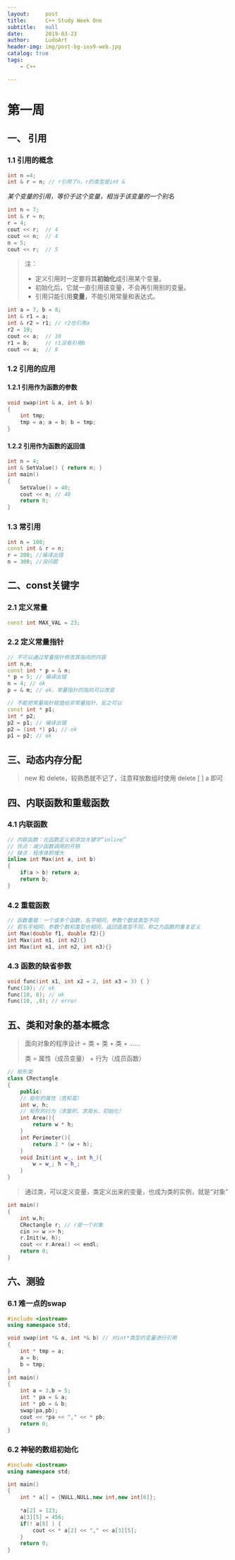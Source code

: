 ```yaml
---
layout:     post
title:      C++ Study Week One
subtitle:   null
date:       2019-03-23
author:     LudoArt
header-img: img/post-bg-ios9-web.jpg
catalog: true
tags:
    - C++

---
```


<head>
	<script src="https://cdn.mathjax.org/mathjax/latest/MathJax.js?config=TeX-AMS-MML_HTMLorMML" type="text/javascript"></script>
    <script type="text/x-mathjax-config">
        MathJax.Hub.Config({
            tex2jax: {
            skipTags: ['script', 'noscript', 'style', 'textarea', 'pre'],
            inlineMath: [['$','$']]
            }
        });
    </script>
	<script src="https://cdn.rawgit.com/google/code-prettify/master/loader/run_prettify.js">
	</script>
</head>

# 第一周

## 一、 引用

### 1.1  引用的概念

```C++
int n =4;
int & r = n; // r引用了n，r的类型是int &
```

*某个变量的引用，等价于这个变量，相当于该变量的一个别名*

```C++
int n = 7;
int & r = n;
r = 4;
cout << r;  // 4
cout << n;  // 4
n = 5;
cout << r;  // 5
```

> 注：
>
> - 定义引用时一定要将其**初始化**成引用某个变量。
> - 初始化后，它就一直引用该变量，不会再引用别的变量。
> - 引用只能引用**变量**，不能引用常量和表达式。

```c++
int a = 7, b = 8;
int & r1 = a;
int & r2 = r1; // r2也引用a
r2 = 10;
cout << a;  // 10
r1 = b;     // r1没有引用b
cout << a;  // 8
```

### 1.2  引用的应用

#### 1.2.1 引用作为函数的参数

``` C++
void swap(int & a, int & b)
{
    int tmp;
    tmp = a; a = b; b = tmp;
}
```

#### 1.2.2 引用作为函数的返回值

```C++
int n = 4;
int & SetValue() { return n; }
int main()
{
    SetValue() = 40;
    cout << n; // 40
    return 0;
}
```

### 1.3 常引用

```C++
int n = 100;
const int & r = n;
r = 200; //编译出错
n = 300; //没问题
```

## 二、const关键字

### 2.1 定义常量

```C++
const int MAX_VAL = 23;
```

### 2.2 定义常量指针

```C++
// 不可以通过常量指针修改其指向的内容
int n,m;
const int * p = & n;
* p = 5; // 编译出错
n = 4; // ok
p = & m; // ok，常量指针的指向可以改变
```

```C++
// 不能把常量指针赋值给非常量指针，反之可以
const int * p1;
int * p2;
p2 = p1; // 编译出错
p2 = (int *) p1; // ok
p1 = p2; // ok
```

## 三、动态内存分配

> new 和 delete，较熟悉就不记了，注意释放数组时使用 delete [ ] a 即可

## 四、内联函数和重载函数

### 4.1  内联函数

``` C++
// 内联函数：在函数定义前添加关键字“inline”
// 优点：减少函数调用的开销
// 缺点：程序体积增大
inline int Max(int a, int b)
{
    if(a > b) return a;
    return b;
}
```

### 4.2 重载函数

```C++
// 函数重载：一个或多个函数，名字相同，参数个数或类型不同 
// 若名字相同，参数个数和类型也相同，返回值类型不同，称之为函数的重复定义
int Max(double f1, double f2){}
int Max(int n1, int n2){}
int Max(int n1, int n2, int n3){}
```

### 4.3 函数的缺省参数

```C++
void func(int x1, int x2 = 2, int x3 = 3) { }
func(10); // ok
func(10, 8); // ok
func(10, ,8); // error
```

## 五、类和对象的基本概念

> 面向对象的程序设计 = 类 + 类 + 类 + ……
>
> 类 = 属性（成员变量） + 行为（成员函数）

```C++
// 矩形类
class CRectangle
{
    public:
    // 矩形的属性（宽和高）
    int w, h;
    // 矩形的行为（求面积、求周长、初始化）
    int Area(){
        return w * h;
    }
    int Perimeter(){
        return 2 * (w + h);
    }
    void Init(int w_, int h_){
        w = w_; h = h_;
    }
}
```

> 通过类，可以定义变量，类定义出来的变量，也成为类的实例，就是“对象”

```C++
int main()
{
    int w,h;
    CRectangle r; // r是一个对象
    cin >> w >> h;
    r.Init(w, h);
    cout << r.Area() << endl;
    return 0;
}
```

## 六、测验

### 6.1 难一点的swap

```C++
#include <iostream>
using namespace std;

void swap(int *& a, int *& b) // 对int*类型的变量进行引用
{
	int * tmp = a;
	a = b;
	b = tmp;
}
int main()
{
	int a = 3,b = 5;
	int * pa = & a;
	int * pb = & b;
	swap(pa,pb);
	cout << *pa << "," << * pb;
	return 0;
}
```

### 6.2 神秘的数组初始化

```C++
#include <iostream>
using namespace std;

int main()
{
	int * a[] = {NULL,NULL,new int,new int[6]}; 
	
	*a[2] = 123;
	a[3][5] = 456;
	if(! a[0] ) {
		cout << * a[2] << "," << a[3][5];
	}
	return 0;
}
```

